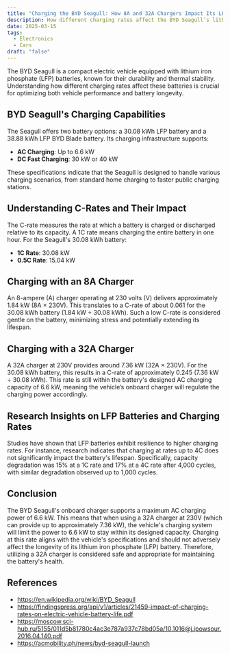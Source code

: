 ```yaml
---
title: "Charging the BYD Seagull: How 8A and 32A Chargers Impact Its LFP Battery"
description: How different charging rates affect the BYD Seagull’s lithium iron phosphate (LFP) battery. Learn about battery longevity, charging efficiency, and the best practices for maintaining performance.
date: 2025-03-15
tags:
  - Electronics
  - Cars
draft: "false"
---
```


The BYD Seagull is a compact electric vehicle equipped with lithium iron phosphate (LFP) batteries, known for their durability and thermal stability. Understanding how different charging rates affect these batteries is crucial for optimizing both vehicle performance and battery longevity.

## BYD Seagull's Charging Capabilities

The Seagull offers two battery options: a 30.08 kWh LFP battery and a 38.88 kWh LFP BYD Blade battery. Its charging infrastructure supports:
- **AC Charging**: Up to 6.6 kW
- **DC Fast Charging**: 30 kW or 40 kW

These specifications indicate that the Seagull is designed to handle various charging scenarios, from standard home charging to faster public charging stations.

## Understanding C-Rates and Their Impact

The C-rate measures the rate at which a battery is charged or discharged relative to its capacity. A 1C rate means charging the entire battery in one hour. For the Seagull's 30.08 kWh battery:
- **1C Rate**: 30.08 kW
- **0.5C Rate**: 15.04 kW

## Charging with an 8A Charger

An 8-ampere (A) charger operating at 230 volts (V) delivers approximately 1.84 kW (8A × 230V). This translates to a C-rate of about 0.061 for the 30.08 kWh battery (1.84 kW ÷ 30.08 kWh). Such a low C-rate is considered gentle on the battery, minimizing stress and potentially extending its lifespan.

## Charging with a 32A Charger

A 32A charger at 230V provides around 7.36 kW (32A × 230V). For the 30.08 kWh battery, this results in a C-rate of approximately 0.245 (7.36 kW ÷ 30.08 kWh). This rate is still within the battery's designed AC charging capacity of 6.6 kW, meaning the vehicle’s onboard charger will regulate the charging power accordingly.

## Research Insights on LFP Batteries and Charging Rates

Studies have shown that LFP batteries exhibit resilience to higher charging rates. For instance, research indicates that charging at rates up to 4C does not significantly impact the battery's lifespan. Specifically, capacity degradation was 15% at a 1C rate and 17% at a 4C rate after 4,000 cycles, with similar degradation observed up to 1,000 cycles.

## Conclusion

The BYD Seagull's onboard charger supports a maximum AC charging power of 6.6 kW. This means that when using a 32A charger at 230V (which can provide up to approximately 7.36 kW), the vehicle's charging system will limit the power to 6.6 kW to stay within its designed capacity. Charging at this rate aligns with the vehicle's specifications and should not adversely affect the longevity of its lithium iron phosphate (LFP) battery. Therefore, utilizing a 32A charger is considered safe and appropriate for maintaining the battery's health.
## References
- https://en.wikipedia.org/wiki/BYD_Seagull
- https://findingspress.org/api/v1/articles/21459-impact-of-charging-rates-on-electric-vehicle-battery-life.pdf
- https://moscow.sci-hub.ru/5155/011d5b81780c4ac3e787a937c78bd05a/10.1016@j.jpowsour.2016.04.140.pdf
- https://acmobility.ph/news/byd-seagull-launch
